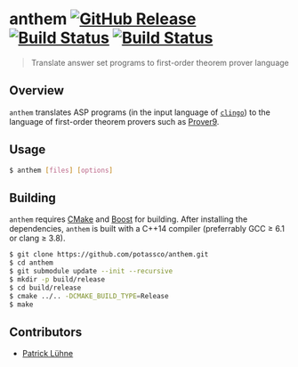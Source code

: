 # anthem [![GitHub Release](https://img.shields.io/github/release/potassco/anthem.svg?maxAge=3600)](https://github.com/potassco/anthem/releases) [![Build Status](https://img.shields.io/travis/potassco/anthem/master.svg?maxAge=3600&label=build (master))](https://travis-ci.org/potassco/anthem?branch=master) [![Build Status](https://img.shields.io/travis/potassco/anthem/develop.svg?maxAge=3600&label=build (develop))](https://travis-ci.org/potassco/anthem?branch=develop)

> Translate answer set programs to first-order theorem prover language

## Overview

`anthem` translates ASP programs (in the input language of [`clingo`](https://github.com/potassco/clingo)) to the language of first-order theorem provers such as [Prover9](https://www.cs.unm.edu/~mccune/mace4/).

## Usage

```bash
$ anthem [files] [options]
```

## Building

`anthem` requires [CMake](https://cmake.org/) and [Boost](http://www.boost.org/) for building.
After installing the dependencies, `anthem` is built with a C++14 compiler (preferrably GCC ≥ 6.1 or clang ≥ 3.8).

```bash
$ git clone https://github.com/potassco/anthem.git
$ cd anthem
$ git submodule update --init --recursive
$ mkdir -p build/release
$ cd build/release
$ cmake ../.. -DCMAKE_BUILD_TYPE=Release
$ make
```

## Contributors

* [Patrick Lühne](https://www.luehne.de)
